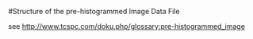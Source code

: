 #Structure of the pre-histogrammed Image Data File

 see http://www.tcspc.com/doku.php/glossary:pre-histogrammed_image
